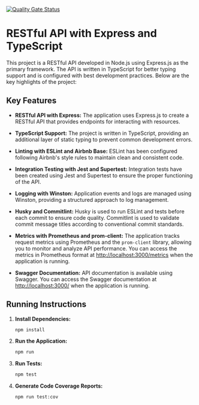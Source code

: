 [![Quality Gate Status](https://sonarcloud.io/api/project_badges/measure?project=marcosbermejo_nodejs-restful-api&metric=alert_status)](https://sonarcloud.io/summary/new_code?id=marcosbermejo_nodejs-restful-api)

# RESTful API with Express and TypeScript

This project is a RESTful API developed in Node.js using Express.js as the primary framework. The API is written in TypeScript for better typing support and is configured with best development practices. Below are the key highlights of the project:

## Key Features

- **RESTful API with Express:** The application uses Express.js to create a RESTful API that provides endpoints for interacting with resources.

- **TypeScript Support:** The project is written in TypeScript, providing an additional layer of static typing to prevent common development errors.

- **Linting with ESLint and Airbnb Base:** ESLint has been configured following Airbnb's style rules to maintain clean and consistent code.

- **Integration Testing with Jest and Supertest:** Integration tests have been created using Jest and Supertest to ensure the proper functioning of the API.

- **Logging with Winston:** Application events and logs are managed using Winston, providing a structured approach to log management.

- **Husky and Commitlint:** Husky is used to run ESLint and tests before each commit to ensure code quality. Commitlint is used to validate commit message titles according to conventional commit standards.

- **Metrics with Prometheus and prom-client:** The application tracks request metrics using Prometheus and the `prom-client` library, allowing you to monitor and analyze API performance. You can access the metrics in Prometheus format at [http://localhost:3000/metrics](http://localhost:3000/metrics) when the application is running.

- **Swagger Documentation:** API documentation is available using Swagger. You can access the Swagger documentation at [http://localhost:3000/](http://localhost:3000) when the application is running.



## Running Instructions

1. **Install Dependencies:**
   ```bash
   npm install
   ```

2. **Run the Application:**
   ```bash
   npm run
   ```

3. **Run Tests:**
   ```bash
   npm test
   ```
  
4. **Generate Code Coverage Reports:**
   ```bash
   npm run test:cov
   ```

